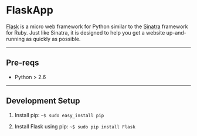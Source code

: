 FlaskApp
========

[Flask](http://flask.pocoo.org/) is a micro web framework for Python similar to the [Sinatra](http://www.sinatrarb.com) framework for Ruby. Just like Sinatra, it is designed to help you get a website up-and-running as quickly as possible.

***

Pre-reqs
--------

- Python > 2.6

***

Development Setup
-----------------

1. Install pip:
    `~$ sudo easy_install pip`

2. Install Flask using pip:
    `~$ sudo pip install Flask`


